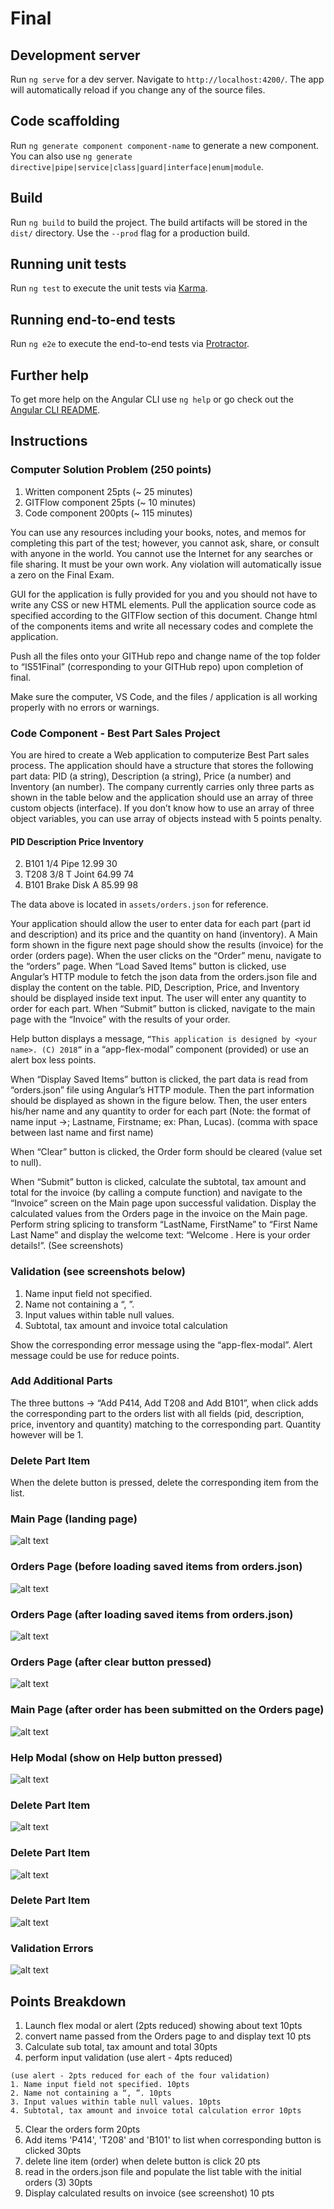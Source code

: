 # Final


## Development server

Run `ng serve` for a dev server. Navigate to `http://localhost:4200/`. The app will automatically reload if you change any of the source files.

## Code scaffolding

Run `ng generate component component-name` to generate a new component. You can also use `ng generate directive|pipe|service|class|guard|interface|enum|module`.

## Build

Run `ng build` to build the project. The build artifacts will be stored in the `dist/` directory. Use the `--prod` flag for a production build.

## Running unit tests

Run `ng test` to execute the unit tests via [Karma](https://karma-runner.github.io).

## Running end-to-end tests

Run `ng e2e` to execute the end-to-end tests via [Protractor](http://www.protractortest.org/).

## Further help

To get more help on the Angular CLI use `ng help` or go check out the [Angular CLI README](https://github.com/angular/angular-cli/blob/master/README.md).


## Instructions

### Computer Solution Problem (250 points)

1. Written component 25pts (~ 25 minutes)
2. GITFlow component 25pts (~ 10 minutes)
3. Code component 200pts (~ 115 minutes)

You can use any resources including  your books, notes, and memos for completing this part of
the test; however, you cannot ask, share, or consult with anyone in the world. You cannot use
the Internet for any searches or file sharing. It must be your own work. Any violation will
automatically issue a zero on the Final Exam.

GUI for the application is fully provided for you and you should not have to write any CSS or new HTML elements. Pull the application source code as specified according to the GITFlow section of this document. Change html of the components items and write all necessary codes and complete the application.

Push all the files onto your GITHub repo and change name of the top folder to
“IS51Final” (corresponding to your GITHub repo) upon completion of final.

Make sure the computer, VS Code, and the files / application is all working properly with no errors or warnings.

### Code Component - Best Part Sales Project

You are hired to create a Web application to computerize Best Part sales process. The application should have a structure that stores the following part data: PID (a string), Description (a string), Price (a number) and Inventory (an number). The company currently carries only three parts as shown in the table below and the application should use an array of three custom objects (interface). If you don’t know how to use an array of three object variables, you can use  array of objects instead with 5 points penalty.

#### PID Description Price Inventory
2. B101 1/4 Pipe 12.99 30
3. T208 3/8 T Joint 64.99 74
4. B101 Brake Disk A 85.99 98

The data above is located in ```assets/orders.json``` for reference. 

Your application should allow the user to enter data for each part (part id and description) and its price and the quantity on hand (inventory). A Main form shown in the figure next page should show the results (invoice) for the order (orders page). When the user clicks on the “Order” menu, navigate to the “orders” page. When “Load Saved Items” button is clicked, use Angular’s HTTP module to fetch the json data from the orders.json file and display the content on the table. PID, Description, Price, and Inventory should be displayed inside text input. The user will enter any quantity to order for each part. When “Submit” button is clicked, navigate to the main page with the “Invoice” with the results of your order.

Help button displays a message, ```“This application is designed by <your name>. (C) 2018”``` in a “app-flex-modal” component (provided) or use an alert box less points.

When “Display Saved Items” button is clicked, the part data is read from “orders.json” file using
Angular’s HTTP module. Then the part information should be displayed as shown in the figure
below. Then, the user enters his/her name and any quantity to order for each part (Note: the format of name input ->; Lastname, Firstname; ex: Phan, Lucas). (comma with space between last name and first name) 

When “Clear” button is clicked, the Order form should be cleared (value set to null). 

When “Submit” button is clicked, calculate the subtotal, tax amount and total for the invoice (by calling a compute function) and navigate to the “Invoice” screen on the Main page upon successful validation. Display the calculated values from the Orders page in the invoice on the Main page. Perform string splicing to transform “LastName, FirstName” to “First Name Last Name” and display the welcome text: “Welcome <First Name> <Last Name>. Here is your order details!”. (See screenshots)

### Validation (see screenshots below)

1. Name input field not specified.
2. Name not containing a “, ”.
3. Input values within table null values.
4. Subtotal, tax amount and invoice total calculation

Show the corresponding error message using the “app-flex-modal”. Alert message could be use for reduce points.

### Add Additional Parts

The three buttons -> “Add P414, Add T208 and Add B101”, when click adds the corresponding part to the orders list with all fields (pid, description, price, inventory and quantity) matching to the corresponding part. Quantity however will be 1.



### Delete Part Item

When the delete button is pressed, delete the corresponding item from the list.

### Main Page (landing page)
![alt text](./img/1.png)

### Orders Page (before loading saved items from orders.json)
![alt text](./img/2.png)

### Orders Page (after loading saved items from orders.json)
![alt text](./img/3.png)

### Orders Page (after clear button pressed)
![alt text](./img/4.png)

### Main Page (after order has been submitted on the Orders page)
![alt text](./img/5.png)

### Help Modal (show on Help button pressed)
![alt text](./img/6.png)

### Delete Part Item
![alt text](./img/7.png)

### Delete Part Item
![alt text](./img/8.png)

### Delete Part Item
![alt text](./img/9.png)

### Validation Errors
![alt text](./img/10.png)



## Points Breakdown

1. Launch flex modal or alert (2pts reduced) showing about text 10pts
2. convert name passed from the Orders page to <First Name> <Last Name> and display text 10 pts
3. Calculate sub total, tax amount and total 30pts
4. perform input validation (use alert - 4pts reduced)
  ```
  (use alert - 2pts reduced for each of the four validation)
1. Name input field not specified. 10pts
2. Name not containing a “, ”. 10pts
3. Input values within table null values. 10pts
4. Subtotal, tax amount and invoice total calculation error 10pts
  ```
5. Clear the orders form 20pts
6. Add items 'P414', 'T208' and 'B101' to list when corresponding button is clicked 30pts
7. delete line item (order) when delete button is click 20 pts
8. read in the orders.json file and populate the list table with the initial orders (3) 30pts
9. Display calculated results on invoice (see screenshot) 10 pts